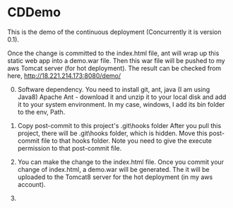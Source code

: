 # CDDemo
This is the demo of the continuous deployment (Concurrently it is version 0.1).

Once the change is committed to the index.html file, ant will wrap up this static web app into a demo.war file.
Then this war file will be pushed to my aws Tomcat server (for hot deployment).
The result can be checked from here, http://18.221.214.173:8080/demo/

0. Software dependency.
You need to install git, ant, java (I am using Java8)
Apache Ant - download it and unzip it to your local disk and add it to your system environment.
In my case, windows, I add its bin folder to the env, Path.

1. Copy post-commit to this project's .git\hooks folder
After you pull this project, there will be .git\hooks folder, which is hidden.
Move this post-commit file to that hooks folder.
Note you need to give the execute permission to that post-commit file.

2. You can make the change to the index.html file.
Once you commit your change of index.html, a demo.war will be generated.
The it will be uploaded to the Tomcat8 server for the hot deployment (in my aws account).

3. 
